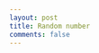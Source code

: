 ```yaml
---
layout: post
title: Random number
comments: false
---
```


<script>
    import random

    def generate_random_number(min_value, max_value):
    return random.randint(min_value, max_value)

    # Example usage:
    min_value = 1
    max_value = 100
    random_number = generate_random_number(min_value, max_value)
    print(f"Random number between {min_value} and {max_value}: {random_number}")
</script>

